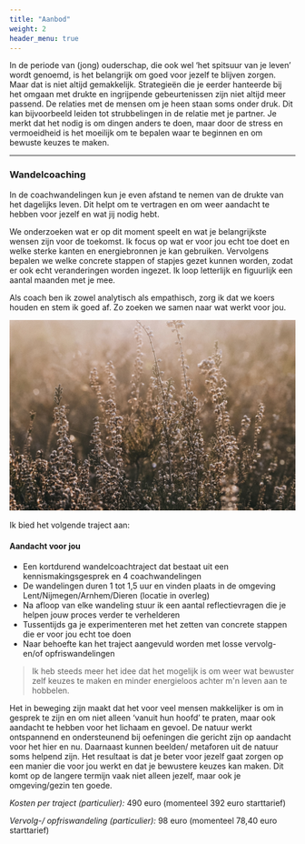 ```yaml
---
title: "Aanbod"
weight: 2
header_menu: true
---
```


In de periode van (jong) ouderschap, die ook wel ‘het spitsuur van je leven’ wordt genoemd, is het belangrijk om goed voor jezelf te blijven zorgen. Maar dat is niet altijd gemakkelijk. Strategieën die je eerder hanteerde bij het omgaan met drukte en ingrijpende gebeurtenissen zijn niet altijd meer passend. De relaties met de mensen om je heen staan soms onder druk. Dit kan bijvoorbeeld leiden tot strubbelingen in de relatie met je partner. Je merkt dat het nodig is om dingen anders te doen, maar door de stress en vermoeidheid is het moeilijk om te bepalen waar te beginnen en om bewuste keuzes te maken.

---


### Wandelcoaching

In de coachwandelingen kun je even afstand te nemen van de drukte van het dagelijks leven. Dit helpt om te vertragen en om weer aandacht te hebben voor jezelf en wat jij nodig hebt.

We onderzoeken wat er op dit moment speelt en wat je belangrijkste wensen zijn voor de toekomst. Ik focus op wat er voor jou echt toe doet en welke sterke kanten en energiebronnen je kan gebruiken. Vervolgens bepalen we welke concrete stappen of stapjes gezet kunnen worden, zodat er ook echt veranderingen worden ingezet. Ik loop letterlijk en figuurlijk een aantal maanden met je mee.

Als coach ben ik zowel analytisch als empathisch, zorg ik dat we koers houden en stem ik goed af. Zo zoeken we samen naar wat werkt voor jou.

![Mist](images/jisca-lucia.jpg)

Ik bied het volgende traject aan:

#### Aandacht voor jou

- Een kortdurend wandelcoachtraject dat bestaat uit een kennismakingsgesprek en 4 coachwandelingen
- De wandelingen duren 1 tot 1,5 uur en vinden plaats in de omgeving Lent/Nijmegen/Arnhem/Dieren (locatie in overleg)
- Na afloop van elke wandeling stuur ik een aantal reflectievragen die je helpen jouw proces verder te verhelderen
- Tussentijds ga je experimenteren met het zetten van concrete stappen die er voor jou echt toe doen
- Naar behoefte kan het traject aangevuld worden met losse vervolg- en/of opfriswandelingen

> Ik heb steeds meer het idee dat het mogelijk is om weer wat bewuster zelf
> keuzes te maken en minder energieloos achter m'n leven aan te hobbelen.

Het in beweging zijn maakt dat het voor veel mensen makkelijker is om in gesprek te zijn en om niet alleen ‘vanuit hun hoofd’  te praten, maar ook aandacht te hebben voor het lichaam en gevoel. De natuur werkt ontspannend en ondersteunend bij oefeningen die gericht zijn op aandacht voor het hier en nu. Daarnaast kunnen beelden/ metaforen uit de natuur soms helpend zijn.
Het resultaat is dat je beter voor jezelf gaat zorgen op een manier die voor jou werkt en dat je bewustere keuzes kan maken. Dit komt op de langere termijn vaak niet alleen jezelf, maar ook je omgeving/gezin ten goede.



*Kosten per traject (particulier):* 490 euro (momenteel 392 euro starttarief)

*Vervolg-/ opfriswandeling (particulier):* 98 euro (momenteel 78,40 euro starttarief)
